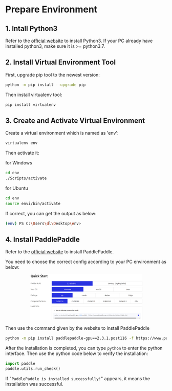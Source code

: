 # **Prepare Environment**

## **1. Intall Python3**
Refer to the [official website](https://www.python.org/downloads/) to install Python3. If your PC already have installed python3, make sure it is >= python3.7.

## **2. Install Virtual Environment Tool**
First, upgrade pip tool to the newest version:

```bash
python -m pip install --upgrade pip
```
Then install virtualenv tool:

```bash
pip install virtualenv
```

## **3. Create and Activate Virtual Environment**
Create a virtual environment which is named as 'env':
```bash
virtualenv env
```

Then activate it:

for Windows
```bash
cd env
./Scripts/activate
```
 for Ubuntu
```bash
cd env
source envi/bin/activate
```

If correct, you can get the output as below:
```bash
(env) PS C:\Users\dl\Desktop\env> 
```

## **4. Install PaddlePaddle**

Refer to the [official website](https://www.paddlepaddle.org.cn/en/install/quick?docurl=/documentation/docs/en/install/compile/windows-compile_en.html) to install PaddlePaddle.

You need to choose the correct config according to your PC environment as below:

<div align="center">
<img src="doc/../img/1.jpg"  width="70%"> 
</div>

Then use the command given by the website to install PaddlePaddle
```bash
python -m pip install paddlepaddle-gpu==2.3.1.post116 -f https://www.paddlepaddle.org.cn/whl/windows/mkl/avx/stable.html
```

After the installation is completed, you can type `python` to enter the python interface. Then use the python code below to verify the installation:

```python
import paddle
paddle.utils.run_check()
```

If "`PaddlePaddle is installed successfully!`" appears, it means the installation was successful.



